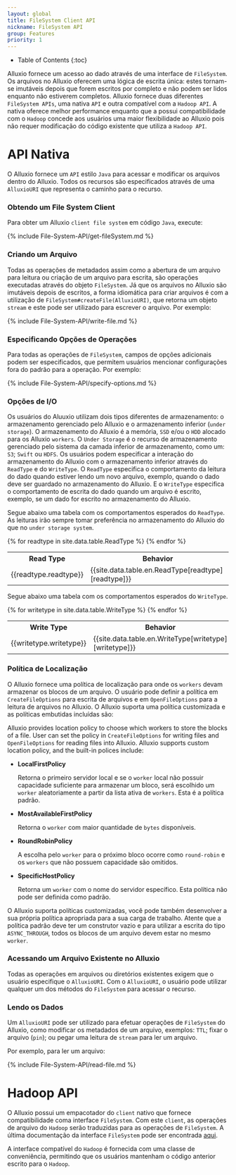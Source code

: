 ```yaml
---
layout: global
title: FileSystem Client API
nickname: FileSystem API
group: Features
priority: 1
---
```


* Table of Contents
{:toc}

Alluxio fornece um acesso ao dado através de uma interface de `FileSystem`. Os arquivos no Alluxio 
oferecem uma lógica de escrita única: estes tornam-se imutáveis depois que forem escritos por 
completo e não podem ser lidos enquanto não estiverem completos. Alluxio fornece duas diferentes 
`FileSystem APIs`, uma nativa `API` e outra compatível com a `Hadoop API`. A nativa oferece 
melhor performance enquanto que a possui compatibilidade com o `Hadoop` concede aos usuários uma 
maior flexibilidade ao Alluxio pois não requer modificação do código existente que utiliza a 
`Hadoop API`.

# API Nativa

O Alluxio fornece um `API` estilo `Java` para acessar e modificar os arquivos dentro do Alluxio. 
Todos os recursos são especificados através de uma `AlluxioURI` que representa o caminho para o
recurso.

### Obtendo um File System Client

Para obter um Alluxio `client file system` em código `Java`, execute:

{% include File-System-API/get-fileSystem.md %}

### Criando um Arquivo

Todas as operações de metadados assim como a abertura de um arquivo para leitura ou criação de um 
arquivo para escrita, são operações executadas através do objeto `FileSystem`. Já que os arquivos 
no Alluxio são imutáveis depois de escritos, a forma idiomática para criar arquivos é com a 
utilização de `FileSystem#createFile(AlluxioURI)`, que retorna um objeto `stream` e este pode ser 
utilizado para escrever o arquivo. Por exemplo:

{% include File-System-API/write-file.md %}

### Especificando Opções de Operações

Para todas as operações de `FileSystem`, campos de opções adicionais podem ser especificados, 
que permitem usuários mencionar configurações fora do padrão para a operação. Por exemplo:

{% include File-System-API/specify-options.md %}

### Opções de I/O

Os usuários do Aluuxio utilizam dois tipos diferentes de armazenamento: o armazenamento gerenciado 
pelo Alluxio e o armazenamento inferior (`under storage`). O armazenamento do Alluxio é a memória, 
`SSD` e/ou o `HDD` alocado para os Alluxio `workers`. O `Under Storage` é o recurso de armazenamento 
gerenciado pelo sistema da camada inferior de armazenamento, como um: `S3`; `Swift` ou `HDFS`. Os 
usuários podem especificar a interação do armazenamento do Alluxio com o armazenamento inferior 
através do `ReadType` e do `WriteType`. O `ReadType` especifica o comportamento da leitura do dado 
quando estiver lendo um novo arquivo, exemplo, quando o dado deve ser guardado no armazenamento do 
Alluxio. E o `WriteType` especifica o comportamento de escrita do dado quando um arquivo é escrito, 
exemplo, se um dado for escrito no armazenamento do Alluxio.

Segue abaixo uma tabela com os comportamentos esperados do `ReadType`. As leituras irão sempre tomar 
preferência no armazenamento do Alluxio do que no `under storage system`.

<table class="table table-striped">
<tr><th>Read Type</th><th>Behavior</th>
</tr>
{% for readtype in site.data.table.ReadType %}
<tr>
  <td>{{readtype.readtype}}</td>
  <td>{{site.data.table.en.ReadType[readtype][readtype]}}</td>
</tr>
{% endfor %}
</table>

Segue abaixo uma tabela com os comportamentos esperados do `WriteType`.

<table class="table table-striped">
<tr><th>Write Type</th><th>Behavior</th>
</tr>
{% for writetype in site.data.table.WriteType %}
<tr>
  <td>{{writetype.writetype}}</td>
  <td>{{site.data.table.en.WriteType[writetype][writetype]}}</td>
</tr>
{% endfor %}
</table>

### Política de Localização

O Alluxio fornece uma política de localização para onde os `workers` devam armazenar os blocos de 
um arquivo. O usuário pode definir a política em `CreateFileOptions` para escrita de arquivos e em 
`OpenFileOptions` para a leitura de arquivos no Alluxio. O Alluxio suporta uma política customizada 
e as políticas embutidas incluídas são:

Alluxio provides location policy to choose which workers to store the blocks of a file. User can set
the policy in `CreateFileOptions` for writing files and `OpenFileOptions` for reading files into
Alluxio. Alluxio supports custom location policy, and the built-in polices include:

* **LocalFirstPolicy**

	Retorna o primeiro servidor local e se o `worker` local não possuir capacidade suficiente para
	armazenar um bloco, será escolhido um `worker` aleatoriamente a partir da lista ativa de 
	`workers`. Esta é a política padrão.

* **MostAvailableFirstPolicy**

    Retorna o `worker` com maior quantidade de `bytes` disponíveis.

* **RoundRobinPolicy**

	A escolha pelo `worker` para o próximo bloco ocorre como `round-robin` e os `workers` que não 
	possuem capacidade são omitidos.

* **SpecificHostPolicy**

	Retorna um `worker` com o nome do servidor específico. Esta política não pode ser definida 
	como padrão.

O Alluxio suporta políticas customizadas, você pode também desenvolver a sua própria política 
apropriada para a sua carga de trabalho. Atente que a política padrão deve ter um construtor 
vazio e para utilizar a escrita do tipo `ASYNC_THROUGH`, todos os blocos de um arquivo devem estar
no mesmo `worker`.

### Acessando um Arquivo Existente no Alluxio

Todas as operações em arquivos ou diretórios existentes exigem que o usuário especifique o 
`AlluxioURI`. Com o `AlluxioURI`, o usuário pode utilizar qualquer um dos métodos do `FileSystem` 
para acessar o recurso.

### Lendo os Dados

Um `AlluxioURI` pode ser utilizado para efetuar operações de `FileSystem` do Alluxio, como 
modificar os metadados de um arquivo, exemplos: `TTL`; fixar o arquivo (`pin`); ou pegar uma
leitura de `stream` para ler um arquivo.

Por exemplo, para ler um arquivo:

{% include File-System-API/read-file.md %}

# Hadoop API

O Alluxio possui um empacotador do `client` nativo que fornece compatibilidade coma interface 
`FileSystem`. Com este `client`, as operações de arquivo do `Hadoop` serão traduzidas para as 
operações de `FileSystem`. A última documentação da interface `FileSystem` pode ser encontrada
[aqui](http://hadoop.apache.org/docs/current/api/org/apache/hadoop/fs/FileSystem.html).

A interface compatível do `Hadoop` é fornecida com uma classe de conveniência, permitindo que 
os usuários mantenham o código anterior escrito para o `Hadoop`.

